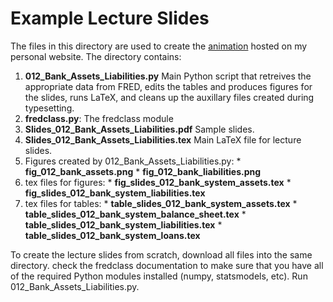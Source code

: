 Example Lecture Slides
======================

The files in this directory are used to create the [animation](http://www.briancjenkins.com/pdf/Slides_012_Bank_Assets_Liabilities.pdf) hosted on my personal website. The directory contains:

  1. **012_Bank_Assets_Liabilities.py**	Main Python script that retreives the appropriate data from FRED, edits the tables and produces figures for the slides, runs LaTeX, and cleans up the auxillary files created during typesetting.
  2. **fredclass.py**: The fredclass module
  3. **Slides_012_Bank_Assets_Liabilities.pdf** Sample slides.
  4. **Slides_012_Bank_Assets_Liabilities.tex**	Main LaTeX file for lecture slides.
  5. Figures created by 012_Bank_Assets_Liabilities.py:
    * **fig_012_bank_assets.png**
    * **fig_012_bank_liabilities.png**
  6. tex files for figures:
    * **fig_slides_012_bank_system_assets.tex**
    * **fig_slides_012_bank_system_liabilities.tex**
  7. tex files for tables:
    * **table_slides_012_bank_system_assets.tex**
    * **table_slides_012_bank_system_balance_sheet.tex**
    * **table_slides_012_bank_system_liabilities.tex**
    * **table_slides_012_bank_system_loans.tex**
    
  To create the lecture slides from scratch, download all files into the same directory. check the fredclass documentation to make sure that you have all of the required Python modules installed (numpy, statsmodels, etc). Run 012_Bank_Assets_Liabilities.py.
